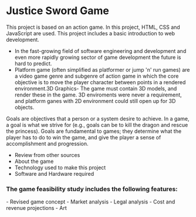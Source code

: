 # Justice Sword Game
This project is based on an action game. In this project, HTML, CSS and JavaScript are used. This project includes a basic introduction to web development. 
-  In the fast-growing field of software engineering and development and even more rapidly growing sector of game development the future is hard to predict.
-  Platform game (often simplified as platformer or jump 'n' run games) are a video game genre and subgenre of action game in which the core objective is to move 
the player character between points in a rendered environment.3D Graphics- The game must contain 3D models, and render these in the game. 3D enviroments were never 
a requirement, and platform ganes with 2D environment could still open up for 3D objects.

Goals are objectives that a person or a system desire to achieve. In a game, a goal is what we strive for (e.g., goals can be to kill the dragon and rescue the princess). Goals are fundamental to games; they determine what the player has to do to win the game, and give the player a sense of accomplishment and progression.
-  Review from other sources
-  About the game 
-  Technology used to make this project
-  Software and Hardware required

<h3>The game feasibility study includes the following features:</h3>
-  Revised game concept
-  Market analysis 
-  Legal analysis
-  Cost and revenue projections
-  Art


